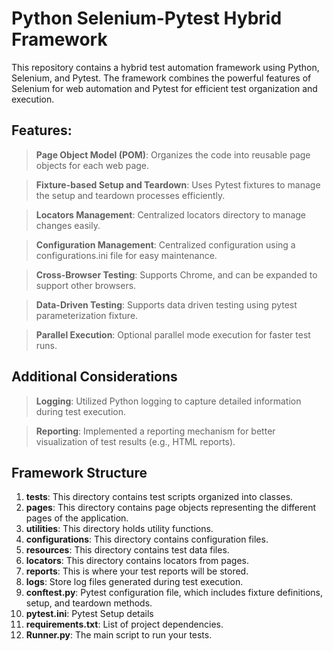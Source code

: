 # Python Selenium-Pytest Hybrid Framework

This repository contains a hybrid test automation framework using Python, Selenium, and Pytest. The framework combines the powerful features of Selenium for web automation and Pytest for efficient test organization and execution.

## Features:
> **Page Object Model (POM)**: Organizes the code into reusable page objects for each web page.

> **Fixture-based Setup and Teardown**: Uses Pytest fixtures to manage the setup and teardown processes efficiently.

> **Locators Management**: Centralized locators directory to manage changes easily.

> **Configuration Management**: Centralized configuration using a configurations.ini file for easy maintenance.

> **Cross-Browser Testing**: Supports Chrome, and can be expanded to support other browsers.

> **Data-Driven Testing**: Supports data driven testing using pytest parameterization fixture. 

> **Parallel Execution**: Optional parallel mode execution for faster test runs.


## Additional Considerations
> **Logging**: Utilized Python logging to capture detailed information during test execution.

> **Reporting**: Implemented a reporting mechanism for better visualization of test results (e.g., HTML reports).


## Framework Structure
1. **tests**: This directory contains test scripts organized into classes.
2. **pages**: This directory contains page objects representing the different pages of the application.
3. **utilities**: This directory holds utility functions.
4. **configurations**: This directory contains configuration files.
5. **resources**: This directory contains test data files.
6. **locators**: This directory contains locators from pages.
7. **reports**: This is where your test reports will be stored.
8. **logs**: Store log files generated during test execution.
9. **conftest.py**: Pytest configuration file, which includes fixture definitions, setup, and teardown methods.
10. **pytest.ini**: Pytest Setup details
11. **requirements.txt**: List of project dependencies.
12. **Runner.py**: The main script to run your tests.


